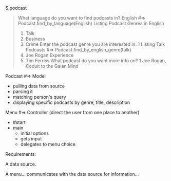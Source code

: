 $ podcast

> What language do you want to find podcasts in?
> English #=> Podcast.find_by_language(English)
> Listing Podcast Genres in English
> 1. Talk
> 2. Business
> 3. Crime
> Enter the podcast genre you are interested in:
> 1
> Listing Talk Podcasts #=> Podcast.find_by_english_genre(talk)
> 1. Joe Rogan Experience
> 2. Tim Ferriss
> What podcast do you want more info on?
> 1
> Joe Rogan, Coduit to the Gaian Mind

Podcast #=> Model
- pulling data from source
- parsing it
- matching person's query
- displaying specific podcasts by genre, title, description

Menu #=> Controller (direct the user from one place to another)
- #start
- main
    - initial options
    - gets input
    - delegates to menu choice



Requirements:

A data source.

A menu...
communicates with the data source for information...
